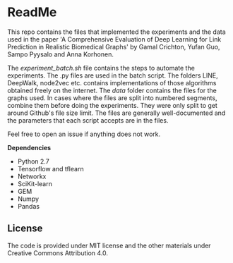 # ReadMe

This repo contains the files that implemented the experiments and the data used in the paper 'A Comprehensive Evaluation 
of Deep Learning for Link Prediction in Realistic Biomedical Graphs' by Gamal Crichton, Yufan Guo, Sampo Pyysalo and Anna Korhonen.

The *experiment_batch.sh* file contains the steps to automate the experiments. The .py files are used in the batch script. The folders LINE, DeepWalk, node2vec etc. contains implementations of those algorithms obtained freely on the internet. The *data* folder contains the files for the graphs used. In cases where the files are split into numbered segments, combine them before doing the experiments. They were only split to get around Github's file size limit.
The files are generally well-documented and the parameters that each script accepts are in the files.

Feel free to open an issue if anything does not work.

**Dependencies**

+ Python 2.7
+ Tensorflow and tflearn
+ Networkx
+ SciKit-learn
+ GEM
+ Numpy
+ Pandas

## License
The code is provided under MIT license and the other materials under Creative Commons Attribution 4.0. 
